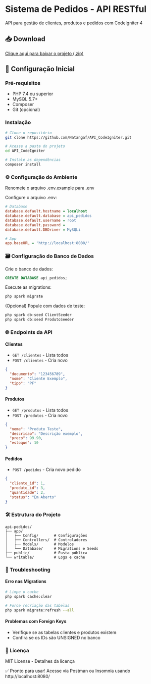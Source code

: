 
# Sistema de Pedidos - API RESTful

API para gestão de clientes, produtos e pedidos com CodeIgniter 4

## 📥 Download
[Clique aqui para baixar o projeto (.zip)](https://github.com/Natangaf/API_CodeIgniter/archive/refs/heads/main.zip)

## 🚀 Configuração Inicial

### Pré-requisitos
- PHP 7.4 ou superior
- MySQL 5.7+
- Composer
- Git (opcional)

### Instalação
```bash
# Clone o repositório
git clone https://github.com/Natangaf/API_CodeIgniter.git

# Acesse a pasta do projeto
cd API_CodeIgniter

# Instale as dependências
composer install
```

### ⚙️ Configuração do Ambiente
Renomeie o arquivo .env.example para .env

Configure o arquivo .env:

```ini
# Database
database.default.hostname = localhost
database.default.database = api_pedidos
database.default.username = root
database.default.password = 
database.default.DBDriver = MySQLi

# App
app.baseURL = 'http://localhost:8080/'
```

### 🗃️ Configuração do Banco de Dados
Crie o banco de dados:

```sql
CREATE DATABASE api_pedidos;
```

Execute as migrations:

```bash
php spark migrate
```

(Opcional) Popule com dados de teste:

```bash
php spark db:seed ClientSeeder
php spark db:seed ProdutoSeeder
```

### 🌐 Endpoints da API
#### Clientes
- `GET /clientes` - Lista todos
- `POST /clientes` - Cria novo

```json
{
  "documento": "123456789",
  "nome": "Cliente Exemplo",
  "tipo": "PF"
}
```

#### Produtos
- `GET /produtos` - Lista todos
- `POST /produtos` - Cria novo

```json
{
  "nome": "Produto Teste",
  "descricao": "Descrição exemplo",
  "preco": 99.90,
  "estoque": 10
}
```

#### Pedidos
- `POST /pedidos` - Cria novo pedido

```json
{
  "cliente_id": 1,
  "produto_id": 3,
  "quantidade": 2,
  "status": "Em Aberto"
}
```

### 🛠️ Estrutura do Projeto
```
api-pedidos/
├── app/
│   ├── Config/       # Configurações
│   ├── Controllers/  # Controladores
│   ├── Models/       # Modelos
│   └── Database/     # Migrations e Seeds
├── public/           # Pasta pública
└── writable/         # Logs e cache
```

### 🚨 Troubleshooting
#### Erro nas Migrations
```bash
# Limpe o cache
php spark cache:clear

# Force recriação das tabelas
php spark migrate:refresh --all
```

#### Problemas com Foreign Keys
- Verifique se as tabelas clientes e produtos existem
- Confira se os IDs são UNSIGNED no banco

### 📄 Licença
MIT License - Detalhes da licença

✅ Pronto para usar! Acesse via Postman ou Insomnia usando http://localhost:8080/
